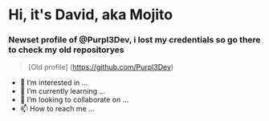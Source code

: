 # Hi, it's David, aka Mojito
### Newset profile of @Purpl3Dev, i lost my credentials so go there to check my old repositoryes
> [Old profile] (https://github.com/Purpl3Dev)

- 👀 I’m interested in ...
- 🌱 I’m currently learning ...
- 💞️ I’m looking to collaborate on ...
- 📫 How to reach me ...

<!---
Mojito88/Mojito88 is a ✨ special ✨ repository because its `README.md` (this file) appears on your GitHub profile.
You can click the Preview link to take a look at your changes.
--->
